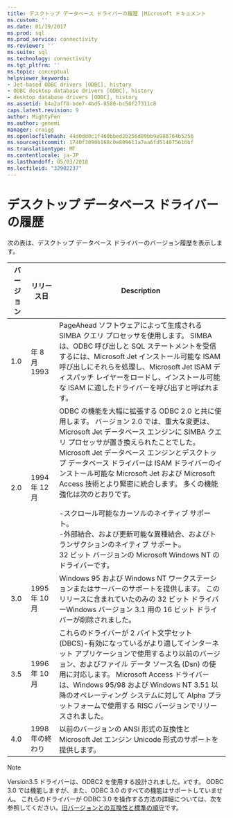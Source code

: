 ```yaml
---
title: デスクトップ データベース ドライバーの履歴 |Microsoft ドキュメント
ms.custom: ''
ms.date: 01/19/2017
ms.prod: sql
ms.prod_service: connectivity
ms.reviewer: ''
ms.suite: sql
ms.technology: connectivity
ms.tgt_pltfrm: ''
ms.topic: conceptual
helpviewer_keywords:
- Jet-based ODBC drivers [ODBC], history
- ODBC desktop database drivers [ODBC], history
- desktop database drivers [ODBC], history
ms.assetid: b4a2aff8-bde7-4bd5-8580-bc50f27311c8
caps.latest.revision: 9
author: MightyPen
ms.author: genemi
manager: craigg
ms.openlocfilehash: 44d0dd0c1f460bbed2b256d89bb9e986764b5256
ms.sourcegitcommit: 1740f3090b168c0e809611a7aa6fd514075616bf
ms.translationtype: MT
ms.contentlocale: ja-JP
ms.lasthandoff: 05/03/2018
ms.locfileid: "32902237"
---
```

# <a name="history-of-the-desktop-database-drivers"></a>デスクトップ データベース ドライバーの履歴
次の表は、デスクトップ データベース ドライバーのバージョン履歴を表示します。  
  
|バージョン|リリース日|Description|  
|-------------|------------------|-----------------|  
|1.0|年 8 月 1993|PageAhead ソフトウェアによって生成される SIMBA クエリ プロセッサを使用します。 SIMBA は、ODBC 呼び出しと SQL ステートメントを受信するには、Microsoft Jet インストール可能な ISAM 呼び出しにそれらを処理し、Microsoft Jet ISAM ディスパッチ レイヤーをロードし、インストール可能な ISAM に適したドライバーを呼び出すと呼ばれます。|  
|2.0|1994 年 12 月|ODBC の機能を大幅に拡張する ODBC 2.0 と共に使用します。 バージョン 2.0 では、重大な変更は、Microsoft Jet データベース エンジンに SIMBA クエリ プロセッサが置き換えられたことでした。 Microsoft Jet データベース エンジンとデスクトップ データベース ドライバーは ISAM ドライバーのインストール可能な Microsoft Jet および Microsoft Access 技術とより緊密に統合します。 多くの機能強化は次のとおりです。<br /><br /> -スクロール可能なカーソルのネイティブ サポート。<br />-外部結合、および更新可能な異種結合、およびトランザクションのネイティブ サポート。<br />32 ビット バージョンの Microsoft Windows NT のドライバーです。|  
|3.0|1995 年 10 月|Windows 95 および Windows NT ワークステーションまたはサーバーのサポートを提供します。 このリリースに含まれていたのみの 32 ビット ドライバーWindows バージョン 3.1 用の 16 ビット ドライバーが削除されました。|  
|3.5|1996 年 10 月|これらのドライバーが 2 バイト文字セット (DBCS)-有効になっているがより適してインターネット アプリケーションで使用するより以前のバージョン、およびファイル データ ソース名 (Dsn) の使用に対応します。 Microsoft Access ドライバーは、Windows 95/98 および Windows NT 3.51 以降のオペレーティング システムに対して Alpha プラットフォームで使用する RISC バージョンでリリースされました。|  
|4.0|1998 年の終わり|以前のバージョンの ANSI 形式の互換性と Microsoft Jet エンジン Unicode 形式のサポートを提供します。|  
  
> [!NOTE]  
>  Version3.5 ドライバーは、ODBC2 を使用する設計されました。*x*です。 ODBC 3.0 では機能しますが、また、ODBC 3.0 のすべての機能はサポートしていません。 これらのドライバーが ODBC 3.0 を操作する方法の詳細については、次を参照してください。[旧バージョンとの互換性と標準の順守](../../odbc/reference/develop-app/backward-compatibility-and-standards-compliance.md)です。
